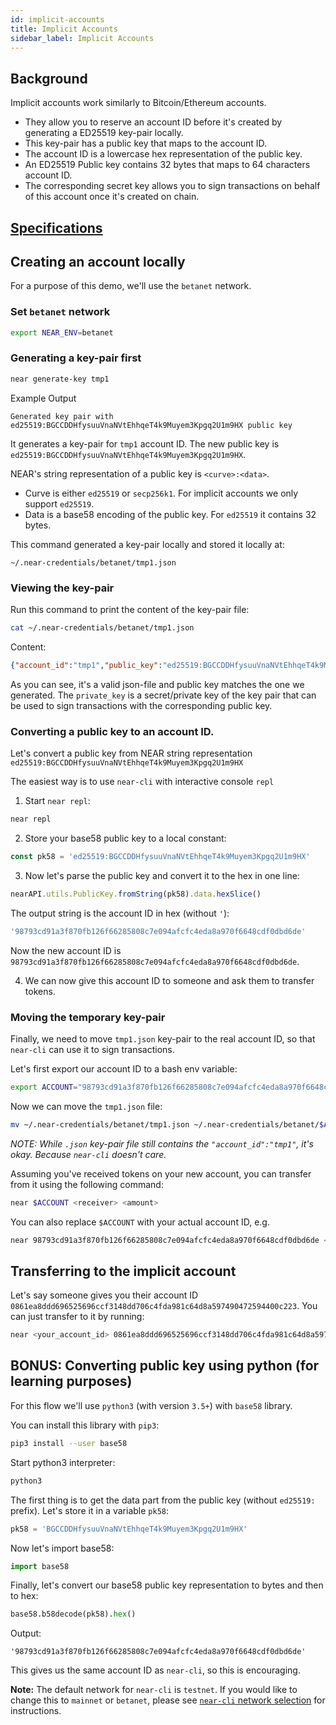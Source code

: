 ```yaml
---
id: implicit-accounts
title: Implicit Accounts
sidebar_label: Implicit Accounts
---
```


## Background

Implicit accounts work similarly to Bitcoin/Ethereum accounts.
 - They allow you to reserve an account ID before it's created by generating a ED25519 key-pair locally.
 - This key-pair has a public key that maps to the account ID.
 - The account ID is a lowercase hex representation of the public key.
 - An ED25519 Public key contains 32 bytes that maps to 64 characters account ID.
 - The corresponding secret key allows you to sign transactions on behalf of this account once it's created on chain.

## [Specifications](https://nomicon.io/DataStructures/Account.html#implicit-account-ids)

## Creating an account locally

For a purpose of this demo, we'll use the `betanet` network. 

### Set `betanet` network

```bash
export NEAR_ENV=betanet
```

### Generating a key-pair first

```bash
near generate-key tmp1
```

Example Output
```
Generated key pair with ed25519:BGCCDDHfysuuVnaNVtEhhqeT4k9Muyem3Kpgq2U1m9HX public key
```

It generates a key-pair for `tmp1` account ID. The new public key is `ed25519:BGCCDDHfysuuVnaNVtEhhqeT4k9Muyem3Kpgq2U1m9HX`.

NEAR's string representation of a public key is `<curve>:<data>`.
- Curve is either `ed25519` or `secp256k1`. For implicit accounts we only support `ed25519`.
- Data is a base58 encoding of the public key. For `ed25519` it contains 32 bytes.

This command generated a key-pair locally and stored it locally at:
```
~/.near-credentials/betanet/tmp1.json
```

### Viewing the key-pair

Run this command to print the content of the key-pair file:
```bash
cat ~/.near-credentials/betanet/tmp1.json
```

Content:
```json
{"account_id":"tmp1","public_key":"ed25519:BGCCDDHfysuuVnaNVtEhhqeT4k9Muyem3Kpgq2U1m9HX","private_key":"ed25519:4qAABW9HfVW4UNQjuQAaAWpB21jqoP58kGqDia18FZDRat6Lg6TLWdAD9FyvAd3PPQLYF4hhx2mZAotJudVjoqfs"}
```

As you can see, it's a valid json-file and public key matches the one we generated.
The `private_key` is a secret/private key of the key pair that can be used to sign transactions with the corresponding public key.

### Converting a public key to an account ID.

Let's convert a public key from NEAR string representation `ed25519:BGCCDDHfysuuVnaNVtEhhqeT4k9Muyem3Kpgq2U1m9HX`

The easiest way is to use `near-cli` with interactive console `repl`

1) Start `near repl`:
```bash
near repl
```

2) Store your base58 public key to a local constant:
```javascript
const pk58 = 'ed25519:BGCCDDHfysuuVnaNVtEhhqeT4k9Muyem3Kpgq2U1m9HX'
```

3) Now let's parse the public key and convert it to the hex in one line:
```javascript
nearAPI.utils.PublicKey.fromString(pk58).data.hexSlice()
```

The output string is the account ID in hex (without `'`):
```javascript
'98793cd91a3f870fb126f66285808c7e094afcfc4eda8a970f6648cdf0dbd6de'
```

Now the new account ID is `98793cd91a3f870fb126f66285808c7e094afcfc4eda8a970f6648cdf0dbd6de`.

4) We can now give this account ID to someone and ask them to transfer tokens.

### Moving the temporary key-pair

Finally, we need to move `tmp1.json` key-pair to the real account ID, so that `near-cli` can use it to sign transactions.

Let's first export our account ID to a bash env variable:
```bash
export ACCOUNT="98793cd91a3f870fb126f66285808c7e094afcfc4eda8a970f6648cdf0dbd6de"
```

Now we can move the `tmp1.json` file:
```bash
mv ~/.near-credentials/betanet/tmp1.json ~/.near-credentials/betanet/$ACCOUNT.json
```

*NOTE: While `.json` key-pair file still contains the `"account_id":"tmp1"`, it's okay. Because `near-cli` doesn't care.*

Assuming you've received tokens on your new account, you can transfer from it using the following command:
```bash
near $ACCOUNT <receiver> <amount>
```

You can also replace `$ACCOUNT` with your actual account ID, e.g.
```bash
near 98793cd91a3f870fb126f66285808c7e094afcfc4eda8a970f6648cdf0dbd6de <receiver> <amount>
```

## Transferring to the implicit account

Let's say someone gives you their account ID `0861ea8ddd696525696ccf3148dd706c4fda981c64d8a597490472594400c223`. You can just transfer to it by running:
```bash
near <your_account_id> 0861ea8ddd696525696ccf3148dd706c4fda981c64d8a597490472594400c223 <amount>
```

## BONUS: Converting public key using python (for learning purposes)

For this flow we'll use `python3` (with version `3.5+`) with `base58` library.

You can install this library with `pip3`:
```bash
pip3 install --user base58
```

Start python3 interpreter:
```bash
python3
```

The first thing is to get the data part from the public key (without `ed25519:` prefix). Let's store it in a variable `pk58`:
```python
pk58 = 'BGCCDDHfysuuVnaNVtEhhqeT4k9Muyem3Kpgq2U1m9HX'
```

Now let's import base58:
```python
import base58
```

Finally, let's convert our base58 public key representation to bytes and then to hex:
```python
base58.b58decode(pk58).hex()
```

Output:
```
'98793cd91a3f870fb126f66285808c7e094afcfc4eda8a970f6648cdf0dbd6de'
```

This gives us the same account ID as `near-cli`, so this is encouraging.

**Note:** The default network for `near-cli` is `testnet`. If you would like to change this to `mainnet` or `betanet`, please see [`near-cli` network selection](/docs/development/near-cli#network-selection) for instructions.
